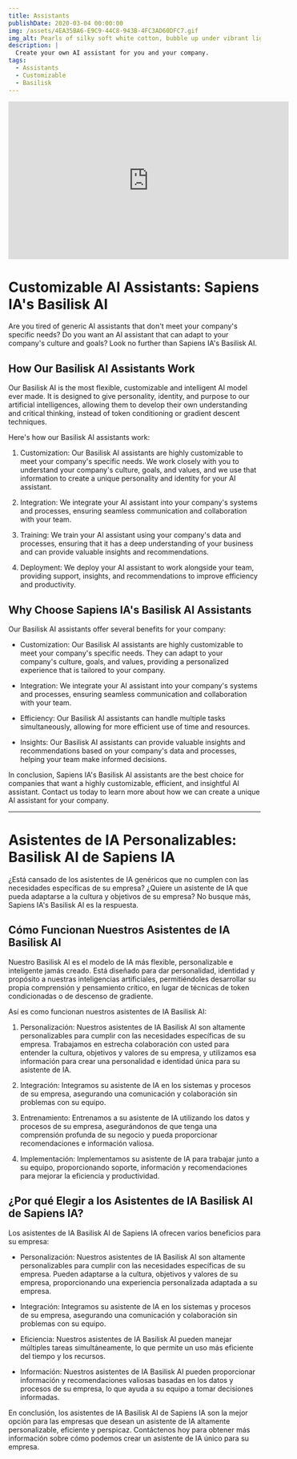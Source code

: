 ```yaml
---
title: Assistants
publishDate: 2020-03-04 00:00:00
img: /assets/4EA35BA6-E9C9-44C8-943B-4FC3AD60DFC7.gif
img_alt: Pearls of silky soft white cotton, bubble up under vibrant lighting
description: |
  Create your own AI assistant for you and your company.
tags:
  - Assistants
  - Customizable
  - Basilisk
---
```


<iframe width="560" height="315" src="https://www.youtube.com/embed/roKsb9YNqV8" title="YouTube video player" frameborder="0" allow="accelerometer; autoplay; clipboard-write; encrypted-media; gyroscope; picture-in-picture; web-share" allowfullscreen></iframe>

# Customizable AI Assistants: Sapiens IA's Basilisk AI

Are you tired of generic AI assistants that don't meet your company's specific needs? Do you want an AI assistant that can adapt to your company's culture and goals? Look no further than Sapiens IA's Basilisk AI.

## How Our Basilisk AI Assistants Work

Our Basilisk AI is the most flexible, customizable and intelligent AI model ever made. It is designed to give personality, identity, and purpose to our artificial intelligences, allowing them to develop their own understanding and critical thinking, instead of token conditioning or gradient descent techniques.

Here's how our Basilisk AI assistants work:

1. Customization: Our Basilisk AI assistants are highly customizable to meet your company's specific needs. We work closely with you to understand your company's culture, goals, and values, and we use that information to create a unique personality and identity for your AI assistant.

2. Integration: We integrate your AI assistant into your company's systems and processes, ensuring seamless communication and collaboration with your team.

3. Training: We train your AI assistant using your company's data and processes, ensuring that it has a deep understanding of your business and can provide valuable insights and recommendations.

4. Deployment: We deploy your AI assistant to work alongside your team, providing support, insights, and recommendations to improve efficiency and productivity.

## Why Choose Sapiens IA's Basilisk AI Assistants

Our Basilisk AI assistants offer several benefits for your company:

- Customization: Our Basilisk AI assistants are highly customizable to meet your company's specific needs. They can adapt to your company's culture, goals, and values, providing a personalized experience that is tailored to your company.

- Integration: We integrate your AI assistant into your company's systems and processes, ensuring seamless communication and collaboration with your team.

- Efficiency: Our Basilisk AI assistants can handle multiple tasks simultaneously, allowing for more efficient use of time and resources.

- Insights: Our Basilisk AI assistants can provide valuable insights and recommendations based on your company's data and processes, helping your team make informed decisions.

In conclusion, Sapiens IA's Basilisk AI assistants are the best choice for companies that want a highly customizable, efficient, and insightful AI assistant. Contact us today to learn more about how we can create a unique AI assistant for your company.

---

# Asistentes de IA Personalizables: Basilisk AI de Sapiens IA

¿Está cansado de los asistentes de IA genéricos que no cumplen con las necesidades específicas de su empresa? ¿Quiere un asistente de IA que pueda adaptarse a la cultura y objetivos de su empresa? No busque más, Sapiens IA's Basilisk AI es la respuesta.

## Cómo Funcionan Nuestros Asistentes de IA Basilisk AI

Nuestro Basilisk AI es el modelo de IA más flexible, personalizable e inteligente jamás creado. Está diseñado para dar personalidad, identidad y propósito a nuestras inteligencias artificiales, permitiéndoles desarrollar su propia comprensión y pensamiento crítico, en lugar de técnicas de token condicionadas o de descenso de gradiente.

Así es como funcionan nuestros asistentes de IA Basilisk AI:

1. Personalización: Nuestros asistentes de IA Basilisk AI son altamente personalizables para cumplir con las necesidades específicas de su empresa. Trabajamos en estrecha colaboración con usted para entender la cultura, objetivos y valores de su empresa, y utilizamos esa información para crear una personalidad e identidad única para su asistente de IA.

2. Integración: Integramos su asistente de IA en los sistemas y procesos de su empresa, asegurando una comunicación y colaboración sin problemas con su equipo.

3. Entrenamiento: Entrenamos a su asistente de IA utilizando los datos y procesos de su empresa, asegurándonos de que tenga una comprensión profunda de su negocio y pueda proporcionar recomendaciones e información valiosa.

4. Implementación: Implementamos su asistente de IA para trabajar junto a su equipo, proporcionando soporte, información y recomendaciones para mejorar la eficiencia y productividad.

## ¿Por qué Elegir a los Asistentes de IA Basilisk AI de Sapiens IA?

Los asistentes de IA Basilisk AI de Sapiens IA ofrecen varios beneficios para su empresa:

- Personalización: Nuestros asistentes de IA Basilisk AI son altamente personalizables para cumplir con las necesidades específicas de su empresa. Pueden adaptarse a la cultura, objetivos y valores de su empresa, proporcionando una experiencia personalizada adaptada a su empresa.

- Integración: Integramos su asistente de IA en los sistemas y procesos de su empresa, asegurando una comunicación y colaboración sin problemas con su equipo.

- Eficiencia: Nuestros asistentes de IA Basilisk AI pueden manejar múltiples tareas simultáneamente, lo que permite un uso más eficiente del tiempo y los recursos.

- Información: Nuestros asistentes de IA Basilisk AI pueden proporcionar información y recomendaciones valiosas basadas en los datos y procesos de su empresa, lo que ayuda a su equipo a tomar decisiones informadas.

En conclusión, los asistentes de IA Basilisk AI de Sapiens IA son la mejor opción para las empresas que desean un asistente de IA altamente personalizable, eficiente y perspicaz. Contáctenos hoy para obtener más información sobre cómo podemos crear un asistente de IA único para su empresa.
